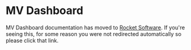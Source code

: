 # MV Dashboard

<PageHeader />

MV Dashboard documentation has moved to [Rocket Software](https://docs.rocketsoftware.com/bundle/kzn1647627508192/page/uet1647627509997.html). If you're seeing this, for some reason you were not redirected automatically so please click that link.

<PageFooter />

